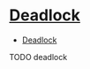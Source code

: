 # [Deadlock](https://en.wikipedia.org/wiki/Deadlock)

- [Deadlock](#deadlock)










TODO deadlock